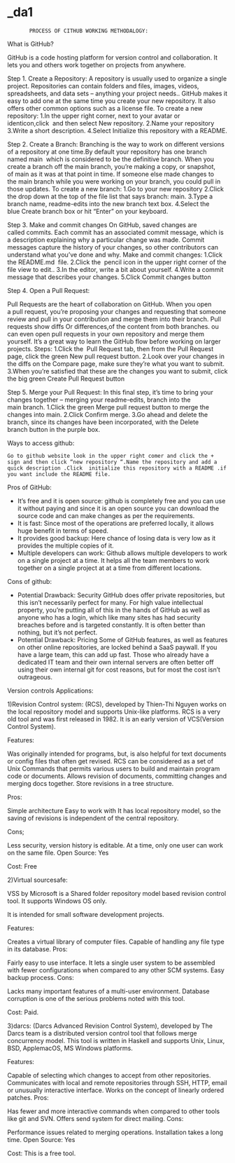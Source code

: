# _da1

           PROCESS OF CITHUB WORKING METHODALOGY:

What is GitHub?

GitHub is a code hosting platform for version control and collaboration. It lets you and others work together on projects from anywhere.

Step 1. Create a Repository:
A repository is usually used to organize a single project. Repositories can contain folders and files, images, videos, spreadsheets, and data sets – anything your project needs.. GitHub makes it easy to add one at the same time you create your new repository. It also offers other common options such as a license file.
To create a new repository:
1.In the upper right corner, next to your avatar or identicon,click  and then select New repository.
2.Name your repository
3.Write a short description.
4.Select Initialize this repository with a README.


Step 2. Create a Branch:
Branching is the way to work on different versions of a repository at one time.By default your repository has one branch named main  which is considered to be the definitive branch.
When you create a branch off the main branch, you’re making a copy, or snapshot, of main as it was at that point in time. If someone else made changes to the main branch while you were working on your branch, you could pull in those updates.
To create a new branch:
1.Go to your new repository
2.Click the drop down at the top of the file list that says branch: main.
3.Type a branch name, readme-edits into the new branch text box.
4.Select the blue Create branch box or hit “Enter” on your keyboard.

Step 3. Make and commit changes
On GitHub, saved changes are called commits. Each commit has an associated commit message, which is a description explaining why a particular change was made. Commit messages capture the history of your changes, so other contributors can understand what you’ve done and why.
Make and commit changes:
1.Click the README.md  file.
2.Click the  pencil icon in the upper right corner of the file view to edit..
3.In the editor, write a bit about yourself.
 4.Write a commit message that describes your changes.
5.Click Commit changes button



Step 4. Open a Pull Request:

Pull Requests are the heart of collaboration on GitHub. When you open a pull
request, you’re proposing your changes and requesting that someone review and
pull in your contribution and merge them into their branch. Pull requests show diffs
Or differences,of the content from both branches.
ou can even open pull requests in your own repository and merge them yourself. It’s a great way to learn the GitHub flow before working on larger projects.
Steps:
1.Click the  Pull Request tab, then from the Pull Request page, click the green New pull request button.
2.Look over your changes in the diffs on the Compare page, make sure they’re what you want to submit.
3.When you’re satisfied that these are the changes you want to submit, click the big green Create Pull Request button

Step 5. Merge your Pull Request:
In this final step, it’s time to bring your changes together – merging your readme-edits, branch into the main branch.
1.Click the green Merge pull request button to merge the changes into main.
2.Click Confirm merge.
3.Go ahead and delete the branch, since its changes have been incorporated, with the Delete branch button in the purple box.


Ways to access github:

    Go to github website look in the upper right comer and click the + sign and then click “new repository “.Name the repository and add a quick description .Click  initialize this repository with a README .if you want include the README file.

Pros of GitHub:
* It’s free and it is open source:
 github is completely free and you can use it without paying and since it is an open source you can download the source code and can make changes as per the requirements.
* It is fast:
Since most of the operations are preferred locally, it allows huge benefit in terms of speed.
* It provides good backup:
Here chance of losing data is very low as it provides the multiple copies of it.
* Multiple developers can work:
Github allows multiple developers to work on a single project at a time. It helps all the team members to work together on a single project at at a time from different locations.

Cons of github:
* Potential Drawback: Security
GitHub does offer private repositories, but this isn’t necessarily perfect for many. For high value intellectual property, you’re putting all of this in the hands of GitHub as well as anyone who has a login, which like many sites has had security breaches before and is targeted constantly. It is often better than nothing, but it’s not perfect.
* Potential Drawback: Pricing
Some of GitHub features, as well as features on other online repositories, are locked behind a SaaS paywall. If you have a large team, this can add up fast. Those who already have a dedicated IT team and their own internal servers are often better off using their own internal git for cost reasons, but for most the cost isn’t outrageous.



Version controls Applications:


1)Revision Control system:
          (RCS), developed by Thien-Thi Nguyen works on the local repository model and supports Unix-like platforms. RCS is a very old tool and was first released in 1982. It is an early version of VCS(Version Control System).

Features:

Was originally intended for programs, but, is also helpful for text documents or config files that often get revised.
RCS can be considered as a set of Unix Commands that permits various users to build and maintain program code or documents.
Allows revision of documents, committing changes and merging docs together.
Store revisions in a tree structure.

Pros:

Simple architecture
Easy to work with
It has local repository model, so the saving of revisions is independent of the central repository.
 
 Cons;

Less security, version history is editable.
At a time, only one user can work on the same file.
Open Source: Yes

Cost: Free

2)Virtual sourcesafe:

   VSS by Microsoft is a Shared folder repository model based revision control tool. It supports Windows OS only.

It is intended for small software development projects.

Features:

Creates a virtual library of computer files.
Capable of handling any file type in its database.
Pros:

Fairly easy to use interface.
It lets a single user system to be assembled with fewer configurations when compared to any other SCM systems.
Easy backup process.
Cons:

Lacks many important features of a multi-user environment.
Database corruption is one of the serious problems noted with this tool.

Cost: Paid. 
 
 3)darcs:
    (Darcs Advanced Revision Control System), developed by The Darcs team is a distributed version control tool that follows merge concurrency model. This tool is written in Haskell and supports Unix, Linux, BSD, ApplemacOS, MS Windows platforms.

Features:

Capable of selecting which changes to accept from other repositories.
Communicates with local and remote repositories through SSH, HTTP, email or unusually interactive interface.
Works on the concept of linearly ordered patches.
Pros:

Has fewer and more interactive commands when compared to other tools like git and SVN.
Offers send system for direct mailing.
Cons:

Performance issues related to merging operations.
Installation takes a long time.
Open Source: Yes

Cost: This is a free tool.

